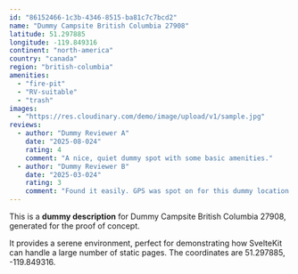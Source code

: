 ```yaml
---
id: "86152466-1c3b-4346-8515-ba81c7c7bcd2"
name: "Dummy Campsite British Columbia 27908"
latitude: 51.297885
longitude: -119.849316
continent: "north-america"
country: "canada"
region: "british-columbia"
amenities:
  - "fire-pit"
  - "RV-suitable"
  - "trash"
images:
  - "https://res.cloudinary.com/demo/image/upload/v1/sample.jpg"
reviews:
  - author: "Dummy Reviewer A"
    date: "2025-08-024"
    rating: 4
    comment: "A nice, quiet dummy spot with some basic amenities."
  - author: "Dummy Reviewer B"
    date: "2025-03-024"
    rating: 3
    comment: "Found it easily. GPS was spot on for this dummy location."
---
```


This is a **dummy description** for Dummy Campsite British Columbia 27908, generated for the proof of concept.

It provides a serene environment, perfect for demonstrating how SvelteKit can handle a large number of static pages. The coordinates are 51.297885, -119.849316.
